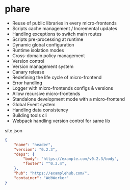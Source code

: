 # phare

- Reuse of public libraries in every micro-frontends
- Scripts cache management / Incremental updates
- Handling exceptions to switch main routes
- Scripts pre-processing at runtime
- Dynamic global configuration
- Runtime isolation modes
- Cross-domain policy management
- Version control
- Version management system
- Canary release
- Redefining the life cycle of micro-frontend
- Error handling
- Logger with micro-frontends configs & versions
- Allow recursive micro-frontends
- Standalone development mode with a micro-frontend
- Global Event system
- Handling data consistency
- Building tools cli
- Webpack handling version control for same lib

site.json

```json
{
    "name": "header",
    "version": "0.2.3",
    "deps": {
        "body": "https://example.com/v0.2.3/body",
        "footer": "^0.3.4",
    },
    "hub": "https://examplehub.com/",
    "container": "WebWorker"
}
```